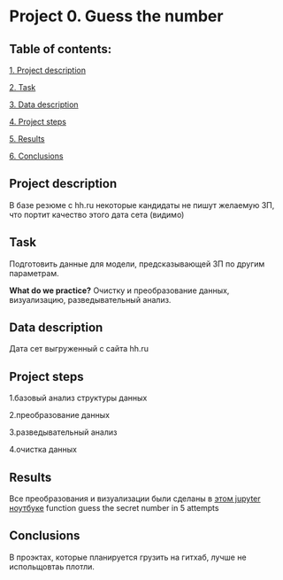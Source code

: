 # Project 0. Guess the number

## Table of contents:
[1. Project description](https://github.com/lamewarden/sf_data_science-2022-/tree/main/Project_1/README.md#Project-description)

[2. Task](https://github.com/lamewarden/sf_data_science-2022-/tree/main/Project_1/README.md#Task)

[3. Data description](https://github.com/lamewarden/sf_data_science-2022-/tree/main/Project_1/README.md#Data-description)

[4. Project steps](https://github.com/lamewarden/sf_data_science-2022-/tree/main/Project_1/README.md#Project-steps)

[5. Results](https://github.com/lamewarden/sf_data_science-2022-/tree/main/Project_1/README.md#Results)

[6. Conclusions](https://github.com/lamewarden/sf_data_science-2022-/tree/main/Project_1/README.md#Conclusions)


## Project description
В базе резюме с hh.ru некоторые кандидаты не пишут желаемую ЗП, что портит качество этого дата сета (видимо) 

## Task
Подготовить данные для модели, предсказывающей ЗП по другим параметрам.


**What do we practice?**
Очистку и преобразование данных, визуализацию, разведывательный анализ.

## Data description

Дата сет выгруженный с сайта hh.ru 

## Project steps

1.базовый анализ структуры данных

2.преобразование данных

3.разведывательный анализ

4.очистка данных

## Results

Все преобразования и визуализации были сделаны в [этом jupyter ноутбуке](https://github.com/lamewarden/sf_data_science-2022-/blob/main/Project_1/%D0%9D%D0%BE%D1%83%D1%82%D0%B1%D1%83%D0%BA-%D1%88%D0%B0%D0%B1%D0%BB%D0%BE%D0%BD%20Project%201.ipynb) function guess the secret number in 5 attempts

## Conclusions

В проэктах, которые планируется грузить на гитхаб, лучше не испольщовтаь плотли.



